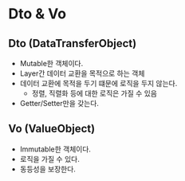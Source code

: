 # Dto & Vo

## Dto (DataTransferObject)
- Mutable한 객체이다.
- Layer간 데이터 교환을 목적으로 하는 객체
- 데이터 교환에 목적을 두기 떄문에 로직을 두지 않는다.
  - 정렬, 직렬화 등에 대한 로직은 가질 수 있음 
- Getter/Setter만을 갖는다.


## Vo (ValueObject)
- Immutable한 객체이다.
- 로직을 가질 수 있다.
- 동등성을 보장한다.